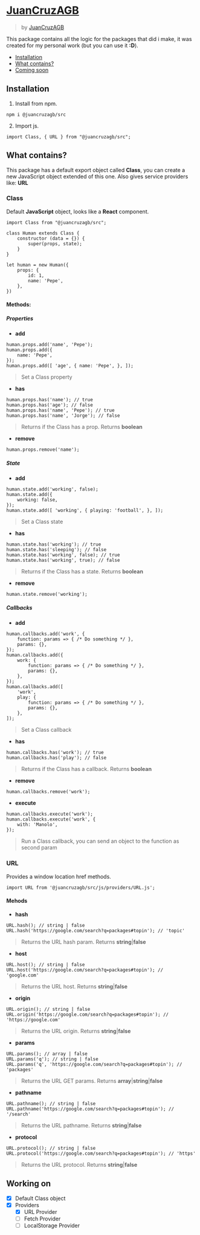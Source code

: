 # [JuanCruzAGB](https://www.npmjs.com/package/@juancruzagb/src)
> by [JuanCruzAGB](https://github.com/JuanCruzAGB)

This package contains all the logic for the packages that did i make, it was created for my personal work (but you can use it **:D**).

 - [Installation](#installation)
 - [What contains?](#what-contains)
 - [Coming soon](#working-on)

## Installation
 1. Install from npm.
```
npm i @juancruzagb/src
```
 2. Import js.
```
import Class, { URL } from "@juancruzagb/src";
```

## What contains?
This package has a default export object called **Class**, you can create a new JavaScript object extended of this one.
Also gives service providers like: **URL**

### Class
Default **JavaScript** object, looks like a **React** component.
```
import Class from "@juancruzagb/src";

class Human extends Class {
    constructor (data = {}) {
        super(props, state);
    }
}

let human = new Human({
    props: {
        id: 1,
        name: 'Pepe',
    },
})
```

#### Methods:

##### Properties
 - **add**
```
human.props.add('name', 'Pepe');
human.props.add({
    name: 'Pepe',
});
human.props.add([ 'age', { name: 'Pepe', }, ]);
```
> Set a Class property

 - **has**
```
human.props.has('name'); // true
human.props.has('age'); // false
human.props.has('name', 'Pepe'); // true
human.props.has('name', 'Jorge'); // false
```
> Returns if the Class has a prop. Returns **boolean**

 - **remove**
```
human.props.remove('name');
```
##### State
 - **add**
```
human.state.add('working', false);
human.state.add({
    working: false,
});
human.state.add([ 'working', { playing: 'football', }, ]);
```
> Set a Class state

 - **has**
```
human.state.has('working'); // true
human.state.has('sleeping'); // false
human.state.has('working', false); // true
human.state.has('working', true); // false
```
> Returns if the Class has a state. Returns **boolean**

 - **remove**
```
human.state.remove('working');
```

##### Callbacks
 - **add**
```
human.callbacks.add('work', {
    function: params => { /* Do something */ },
    params: {},
});
human.callbacks.add({
    work: {
        function: params => { /* Do something */ },
        params: {},
    },
});
human.callbacks.add([
    'work', 
    play: {
        function: params => { /* Do something */ },
        params: {},
    },
]);
```
> Set a Class callback

 - **has**
```
human.callbacks.has('work'); // true
human.callbacks.has('play'); // false
```
> Returns if the Class has a callback. Returns **boolean**

 - **remove**
```
human.callbacks.remove('work');
```

 - **execute**
```
human.callbacks.execute('work');
human.callbacks.execute('work', {
    with: 'Manolo',
});
```
> Run a Class callback, you can send an object to the function as second param

### URL
Provides a window location href methods.
```
import URL from '@juancruzagb/src/js/providers/URL.js';
```

#### Mehods

 - **hash**
```
URL.hash(); // string | false
URL.hash('https://google.com/search?q=packages#topin'); // 'topic'
```
> Returns the URL hash param. Returns **string**|**false**

 - **host**
```
URL.host(); // string | false
URL.host('https://google.com/search?q=packages#topin'); // 'google.com'
```
> Returns the URL host. Returns **string**|**false**

 - **origin**
```
URL.origin(); // string | false
URL.origin('https://google.com/search?q=packages#topin'); // 'https://google.com'
```
> Returns the URL origin. Returns **string**|**false**

 - **params**
```
URL.params(); // array | false
URL.params('q'); // string | false
URL.params('q', 'https://google.com/search?q=packages#topin'); // 'packages'
```
> Returns the URL GET params. Returns **array**|**string**|**false**

 - **pathname**
```
URL.pathname(); // string | false
URL.pathname('https://google.com/search?q=packages#topin'); // '/search'
```
> Returns the URL pathname. Returns **string**|**false**

 - **protocol**
```
URL.protocol(); // string | false
URL.protocol('https://google.com/search?q=packages#topin'); // 'https'
```
> Returns the URL protocol. Returns **string**|**false**

## Working on
 - [X] Default Class object
 - [X] Providers
    - [X] URL Provider
    - [ ] Fetch Provider
    - [ ] LocalStorage Provider